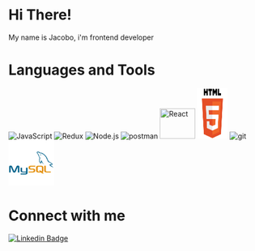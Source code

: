 # Hi There!

My name is Jacobo, i'm frontend developer

# Languages and Tools
<div styles="display:flex;">
  <img src="https://cdn4.iconfinder.com/data/icons/logos-and-brands/512/187_Js_logo_logos-512.png" width='60' title='JavaScript'   />                     
  <img src="https://pics.freeicons.io/uploads/icons/png/9818154791551942292-512.png" width='60'  title='Redux'  />      
  <img src="https://cdn4.iconfinder.com/data/icons/logos-and-brands/512/233_Node_Js_logo-1024.png" width='70'  title='Node.js'  />
  <img src="https://www.vectorlogo.zone/logos/getpostman/getpostman-icon.svg" alt="postman" width="60" height="60" title="Postman"/> 
  <img src="https://upload.wikimedia.org/wikipedia/commons/thumb/4/47/React.svg/1200px-React.svg.png" width="70" height="60" title="React" />
  <img src="https://raw.githubusercontent.com/devicons/devicon/master/icons/html5/html5-original-wordmark.svg" alt="html5" width="60" height="100"/>
  <img src="https://www.vectorlogo.zone/logos/git-scm/git-scm-icon.svg" alt="git" width="60" height="60" title="Git"/>
  <img src="https://raw.githubusercontent.com/devicons/devicon/master/icons/mysql/mysql-original-wordmark.svg" alt="mysql" width="90" height="90" title="MySQL"/>
  
</div>

# Connect with me

[![Linkedin Badge](https://img.shields.io/badge/-JacoboArcila-ffb703?style=flat-square&logo=Linkedin&logoColor=black&link=www.linkedin.com/in/jacobo-arcila/)](www.linkedin.com/in/jacobo-arcila/)
